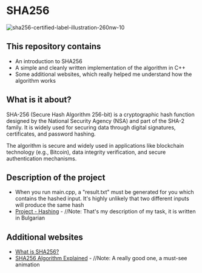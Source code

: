 # SHA256

![sha256-certified-label-illustration-260nw-10](https://github.com/user-attachments/assets/31bb46fe-5c50-4947-94a3-07489fb94395)

This repository contains
-

-  An introduction to SHA256
-  A simple and cleanly written implementation of the algorithm in C++
-  Some additional websites, which really helped me understand how the algorithm works

What is it about?
-

SHA-256 (Secure Hash Algorithm 256-bit) is a cryptographic hash function designed by the National Security Agency (NSA) and part of the SHA-2 family. It is widely used for securing data through digital signatures, certificates, and password hashing.

The algorithm is secure and widely used in applications like blockchain technology (e.g., Bitcoin), data integrity verification, and secure authentication mechanisms.

Description of the project
-

-  When you run main.cpp, a "result.txt" must be generated for you which contains the hashed input. It's highly unlikely that two different inputs will produce the same hash
-  [Project - Hashing](https://docs.google.com/document/d/1I4QRbqHKSjGHT6yBDYyG-9rwvc1khftCuSfDZdWOHqI/edit?tab=t.0#heading=h.g9g1pqw9w2ed) - //Note: That's my description of my task, it is written in Bulgarian

Additional websites
-

-  [What is SHA256?](https://blog.boot.dev/cryptography/how-sha-2-works-step-by-step-sha-256/)
-  [SHA256 Algorithm Explained](https://sha256algorithm.com/) - //Note: A really good one, a must-see animation
